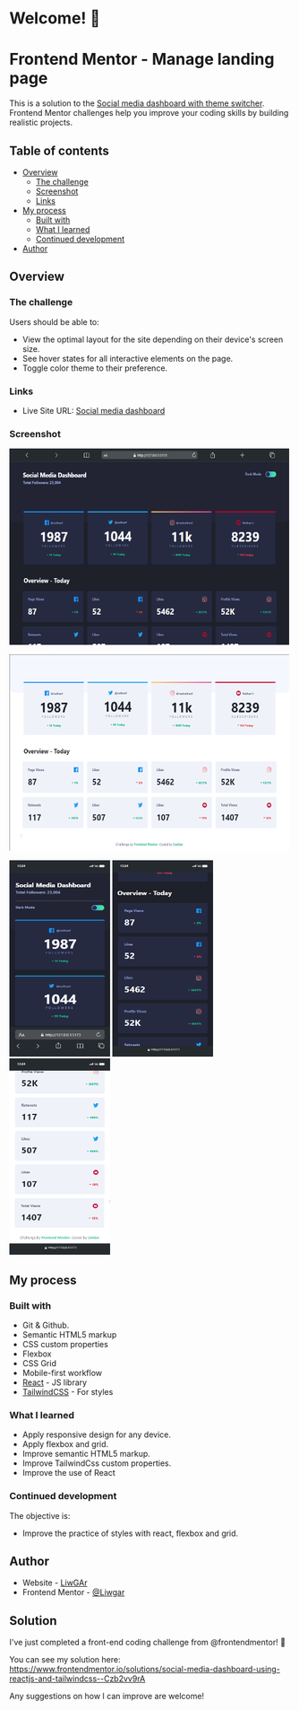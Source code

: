 # Welcome! 👋

# Frontend Mentor - Manage landing page

This is a solution to the [Social media dashboard with theme switcher](https://www.frontendmentor.io/challenges/social-media-dashboard-with-theme-switcher-6oY8ozp_H). Frontend Mentor challenges help you improve your coding skills by building realistic projects. 

## Table of contents

- [Overview](#overview)
  - [The challenge](#the-challenge)
  - [Screenshot](#screenshot)
  - [Links](#links)
- [My process](#my-process)
  - [Built with](#built-with)
  - [What I learned](#what-i-learned)
  - [Continued development](#continued-development)
- [Author](#author)

## Overview

### The challenge

Users should be able to:

- View the optimal layout for the site depending on their device's screen size.
- See hover states for all interactive elements on the page.
- Toggle color theme to their preference.

### Links

- Live Site URL: [Social media dashboard](https://liwgar.github.io/005_social_media_dashboard/)

### Screenshot

<p text-align="center">
  <img src="./src/assets/screenShots/Macbook-Air-127.0.0.1.png" width="500" height="350">
</p>
<p text-align="center">
  <img src="./src/assets/screenShots/Macbook-Air-127.0.0.1 (1).png" width="500" height="350">
</p>
<p text-align="center">
  <img src="./src/assets/screenShots/iPhone-13-(iOS-15)-127.0.0.1.png" width="180" height="350">
  <img src="./src/assets/screenShots/iPhone-13-(iOS-15)-127.0.0.1 (1).png" width="180" height="350">
  <img src="./src/assets/screenShots/iPhone-13-(iOS-15)-127.0.0.1 (2).png" width="180" height="350">
</p>

## My process

### Built with

- Git & Github.
- Semantic HTML5 markup
- CSS custom properties
- Flexbox
- CSS Grid
- Mobile-first workflow
- [React](https://reactjs.org/) - JS library
- [TailwindCSS](https://tailwindcss.com/) - For styles

### What I learned

- Apply responsive design for any device.
- Apply flexbox and grid.
- Improve semantic HTML5 markup.
- Improve TailwindCss custom properties.
- Improve the use of React

### Continued development

The objective is:
- Improve the practice of styles with react, flexbox and grid.

## Author

- Website - [LiwGAr](https://liwgar-portfolio.vercel.app/)
- Frontend Mentor - [@Liwgar](https://www.frontendmentor.io/profile/LiwGar)

## Solution

I've just completed a front-end coding challenge from @frontendmentor! 🎉

You can see my solution here: https://www.frontendmentor.io/solutions/social-media-dashboard-using-reactjs-and-tailwindcss--Czb2vv9rA

Any suggestions on how I can improve are welcome!

